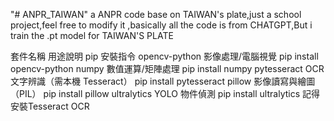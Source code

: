 "# ANPR_TAIWAN" 
a ANPR code base on TAIWAN's plate,just a school project,feel free to modify it ,basically all the code is from CHATGPT,But i train the .pt model for TAIWAN'S PLATE


套件名稱	用途說明	pip 安裝指令
opencv-python	影像處理/電腦視覺	pip install opencv-python
numpy	數值運算/矩陣處理	pip install numpy
pytesseract	OCR 文字辨識（需本機 Tesseract）	pip install pytesseract
pillow	影像讀寫與繪圖（PIL）	pip install pillow
ultralytics	YOLO 物件偵測	pip install ultralytics
記得安裝Tesseract OCR 
